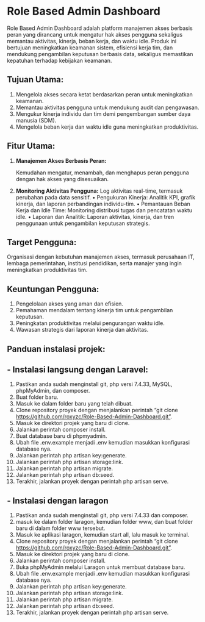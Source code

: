 # Role Based Admin Dashboard
Role Based Admin Dashboard adalah platform manajemen akses berbasis peran yang dirancang untuk mengatur hak akses pengguna sekaligus memantau aktivitas, kinerja, beban kerja, dan waktu idle. Produk ini bertujuan meningkatkan keamanan sistem, efisiensi kerja tim, dan mendukung pengambilan keputusan berbasis data, sekaligus memastikan kepatuhan terhadap kebijakan keamanan.

## Tujuan Utama:
1.	Mengelola akses secara ketat berdasarkan peran untuk meningkatkan keamanan.
2.	Memantau aktivitas pengguna untuk mendukung audit dan pengawasan.
3.	Mengukur kinerja individu dan tim demi pengembangan sumber daya manusia (SDM).
4.	Mengelola beban kerja dan waktu idle guna meningkatkan produktivitas.
   
## Fitur Utama:
1. **Manajemen Akses Berbasis Peran:**

   Kemudahan mengatur, menambah, dan menghapus peran pengguna dengan hak akses yang disesuaikan.
3. **Monitoring Aktivitas Pengguna:**
    Log aktivitas real-time, termasuk perubahan pada data sensitif.
•	Pengukuran Kinerja:
    Analitik KPI, grafik kinerja, dan laporan perbandingan individu-tim.
•	Pemantauan Beban Kerja dan Idle Time:
    Monitoring distribusi tugas dan pencatatan waktu idle.
•	Laporan dan Analitik:
    Laporan aktivitas, kinerja, dan tren penggunaan untuk pengambilan keputusan strategis.
    
## Target Pengguna:
Organisasi dengan kebutuhan manajemen akses, termasuk perusahaan IT, lembaga pemerintahan, institusi pendidikan, serta manajer yang ingin meningkatkan produktivitas tim.

## Keuntungan Pengguna:
1.	Pengelolaan akses yang aman dan efisien.
2.	Pemahaman mendalam tentang kinerja tim untuk pengambilan keputusan.
3.	Peningkatan produktivitas melalui pengurangan waktu idle.
4.	Wawasan strategis dari laporan kinerja dan aktivitas.

## Panduan instalasi projek:
## -	Instalasi langsung dengan Laravel:
1.	Pastikan anda sudah menginstall git, php versi 7.4.33, MySQL, phpMyAdmin, dan composer.
2.	Buat folder baru.
3.	Masuk ke dalam folder baru yang telah dibuat.
4.	Clone repository proyek dengan menjalankan perintah “git clone https://github.com/roxyzc/Role-Based-Admin-Dashboard.git”.
5.	Masuk ke direktori projek yang baru di clone.
6.	Jalankan perintah composer install.
7.	Buat database baru di phpmyadmin.
8.	Ubah file .env.example menjadi .env kemudian masukkan konfigurasi database nya. 
9.	Jalankan perintah php artisan key:generate.
10.	Jalankan perintah php artisan storage:link.
11.	Jalankan perintah php artisan migrate.
12.	Jalankan perintah php artisan db:seed.
13.	Terakhir, jalankan proyek dengan perintah php artisan serve.

## -	Instalasi dengan laragon
1.	Pastikan anda sudah menginstall git, php versi 7.4.33 dan composer.
2.	masuk ke dalam folder laragon, kemudian folder www, dan buat folder baru di dalam folder www tersebut.
3.	Masuk ke aplikasi laragon, kemudian start all, lalu masuk ke terminal.
4.	Clone repository proyek dengan menjalankan perintah “git clone https://github.com/roxyzc/Role-Based-Admin-Dashboard.git”.
5.	Masuk ke direktori projek yang baru di clone. 
6.	Jalankan perintah composer install.
7.	Buka phpMyAdmin melalui Laragon untuk membuat database baru.
8.	Ubah file .env.example menjadi .env kemudian masukkan konfigurasi database nya. 
9.	Jalankan perintah php artisan key:generate.
10.	Jalankan perintah php artisan storage:link.
11.	Jalankan perintah php artisan migrate.
12.	Jalankan perintah php artisan db:seed.
13.	Terakhir, jalankan proyek dengan perintah php artisan serve.

